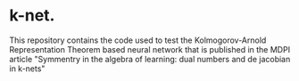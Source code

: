 # k-net.

This repository contains the code used to test the Kolmogorov-Arnold Representation Theorem based neural network that is published in the MDPI article "Symmentry in the algebra of learning: dual numbers and de jacobian in k-nets"
